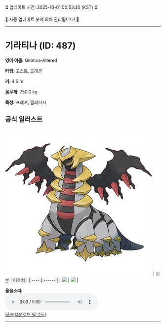 
⏳ 업데이트 시간: 2025-10-01 00:53:20 (KST) ⏳

🤖 자동 업데이트 봇에 의해 관리됩니다! 🤖

---

# 기라티나 (ID: 487)
**영어 이름:** Giratina-Altered

**타입:** 고스트, 드래곤

**키:** 4.5 m

**몸무게:** 750.0 kg

**특성:** 프레셔, 텔레파시

## 공식 일러스트
![](https://raw.githubusercontent.com/PokeAPI/sprites/master/sprites/pokemon/other/official-artwork/487.png)
| 기본 | 이로치 |
|:----:|:------:|
| <img src="https://raw.githubusercontent.com/PokeAPI/sprites/master/sprites/pokemon/487.png" width="200"> | <img src="https://raw.githubusercontent.com/PokeAPI/sprites/master/sprites/pokemon/shiny/487.png" width="200"> |

**울음소리:**<br><audio controls src="https://raw.githubusercontent.com/PokeAPI/cries/main/cries/pokemon/latest/487.ogg"></audio><br> [링크(다운로드 될 수도)](https://raw.githubusercontent.com/PokeAPI/cries/main/cries/pokemon/latest/487.ogg)


---
